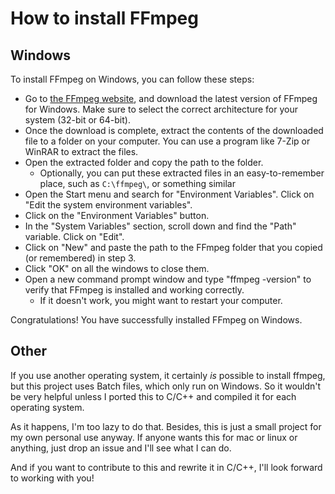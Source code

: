 # How to install FFmpeg

## Windows

To install FFmpeg on Windows, you can follow these steps:

- Go to [the FFmpeg website](https://ffmpeg.org/download.html), and download the latest version of FFmpeg for Windows.
  Make sure to select the correct architecture for your system (32-bit or 64-bit).
- Once the download is complete, extract the contents of the downloaded file to a folder on your computer.
  You can use a program like 7-Zip or WinRAR to extract the files.
- Open the extracted folder and copy the path to the folder.
  - Optionally, you can put these extracted files in an easy-to-remember place, such as `C:\ffmpeg\`, or something similar
- Open the Start menu and search for "Environment Variables". Click on "Edit the system environment variables".
- Click on the "Environment Variables" button.
- In the "System Variables" section, scroll down and find the "Path" variable. Click on "Edit".
- Click on "New" and paste the path to the FFmpeg folder that you copied (or remembered) in step 3.
- Click "OK" on all the windows to close them.
- Open a new command prompt window and type "ffmpeg -version" to verify that FFmpeg is installed and working correctly.
  - If it doesn't work, you might want to restart your computer.

Congratulations! You have successfully installed FFmpeg on Windows.

## Other

If you use another operating system, it certainly *is* possible to install ffmpeg, but this project uses Batch files, which only run on Windows.
So it wouldn't be very helpful unless I ported this to C/C++ and compiled it for each operating system.

As it happens, I'm too lazy to do that. Besides, this is just a small project for my own personal use anyway.
If anyone wants this for mac or linux or anything, just drop an issue and I'll see what I can do.

And if you want to contribute to this and rewrite it in C/C++, I'll look forward to working with you!